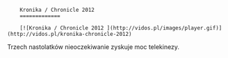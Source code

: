 
        Kronika / Chronicle 2012 
        =============
        
        [![Kronika / Chronicle 2012 ](http://vidos.pl/images/player.gif)](http://vidos.pl/kronika-chronicle-2012)
        
        
 Trzech nastolatków nieoczekiwanie zyskuje moc telekinezy.
    
